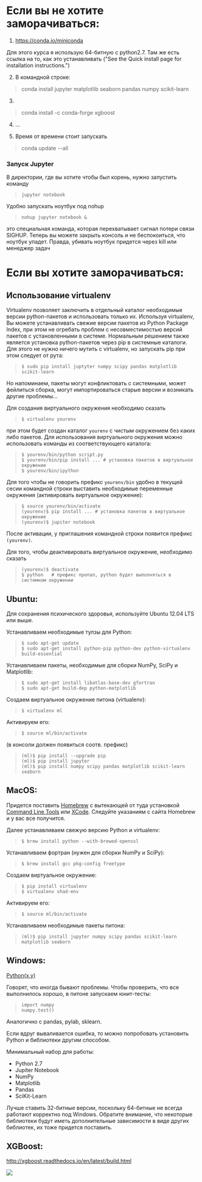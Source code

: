 # Если вы не хотите заморачиваться:

1) https://conda.io/miniconda

Для этого курса я использую 64-битную c python2.7. Там же есть ссылка на то, как это устанавливать ("See the Quick install page for installation instructions.")

2) В командной строке:
> conda install jupyter matplotlib seaborn pandas numpy scikit-learn

3)
> conda install -c conda-forge xgboost

4) ...

5) Время от времени стоит запускать
> conda update --all

### Запуск Jupyter

В директории, где вы хотите чтобы был корень, нужно запустить команду

>`jupyter notebook`<br>

Удобно запускать ноутбук под nohup

>`nohup jupyter notebook &`<br>

это специальная команда, которая перехватывает сигнал потери связи SIGHUP. Теперь вы можете закрыть консоль и не беспокоиться, что ноутбук упадет. Правда, убивать ноутбук придется через kill или менеджер задач

# Если вы хотите заморачиваться:

## Использование virtualenv


Virtualenv позволяет заключить в отдельный каталог необходимые версии python-пакетов и использовать только их. Используя virtualenv, Вы можете устанавливать свежие версии пакетов из Python Package Index, при этом не огребать проблем с несовместимостью версий пакетов с установленными в системе. Нормальным решением также является установка python-пакетов через pip в системные каталоги. Для этого не нужно ничего мутить с virtualenv, но запускать pip при этом следует от рута:

> `$ sudo pip install juptyter numpy scipy pandas matplotlib scikit-learn`

Но напоминаем, пакеты могут конфликтовать с системными, может фейлиться сборка, могут импортироваться старые версии и возникать другие проблемы...

Для создания виртуального окружения необходимо сказать

> `$ virtualenv yourenv`

при этом будет создан каталог `yourenv` с чистым окружением без каких либо пакетов. Для использования виртуального окружения можно использовать команды из соответствующего каталога:

> `$ yourenv/bin/python script.py`<br>
> `$ yourenv/bin/pip install ... # установка пакетов в виртуальное окружение`<br>
> `$ yourenv/bin/ipython`

Для того чтобы не говорить префикс `yourenv/bin` удобно в текущей сесии командной строки выставить необходимые переменные окружения (активировать виртуальное окружение):

> `$ source yourenv/bin/activate`<br>
> `(yourenv)$ pip install ... # установка пакетов в виртуальное окружение`<br>
> `(yourenv)$ jupiter notebook`

После активации, у приглашения командной строки появится префикс `(yourenv)`.

Для того, чтобы деактивировать виртуальное окружение, необходимо сказать

> `(yourenv)$ deactivate`<br>
> `$ python   # префикс пропал, python будет выполняться в системном окружении`

## Ubuntu:

Для сохранения психического здоровья, используйте Ubuntu 12.04 LTS или выше.

Устанавливаем необходимые тулзы для Python:
>`$ sudo apt-get update`<br>
>`$ sudo apt-get install python-pip python-dev python-virtualenv build-essential`

Устанавливаем пакеты, необходимые для сборки NumPy, SciPy и Matplotlib:

>`$ sudo apt-get install libatlas-base-dev gfortran`<br>
>`$ sudo apt-get build-dep python-matplotlib`<br>

Создаем виртуальное окружение питона (virtualenv):
>`$ virtualenv ml`

Активируем его:
>`$ source ml/bin/activate`

(в консоли должен появиться соотв. префикс)

>`(ml)$ pip install --upgrade pip`<br>
>`(ml)$ pip install jupyter`<br>
>`(ml)$ pip install numpy scipy pandas matplotlib scikit-learn seaborn`<br>


## MacOS:

Придется поставить <a href="http://brew.sh/" target="_blank">Homebrew</a> с вытекающей от туда установкой <a href="https://developer.apple.com/downloads/" target="_blank">Command Line Tools</a> или <a href="https://developer.apple.com/xcode/" target="_blank">XCode</a>. Следуйте указаниям с сайта Homebrew и у вас все получится.

Далее устанавливаем свежую версию Python и virtualenv:

>`$ brew install python --with-brewed-openssl`<br>

Устанавливаем фортран (нужен для сборки NumPy и SciPy):

>`$ brew install gcc pkg-config freetype`

Создаем виртуальное окружение:

>`$ pip install virtualenv`<br>
>`$ virtualenv shad-env`<br>

Активируем его:
>`$ source ml/bin/activate`<br>

Устанавливаем необходимые пакеты питона:

>`(ml)$ pip install jupyter numpy scipy pandas scikit-learn matplotlib seaborn`

## Windows:

<a href="http://python-xy.github.io" target="_blank">Python(x,y)</a>

Говорят, что иногда бывают проблемы. Чтобы проверить, что все выполнилось хорошо, в питоне запускаем юнит-тесты:
>`import numpy`<br>
>`numpy.test()`<br>

Аналогично с pandas, pylab, sklearn.

Если вдруг вываливается ошибка, то можно попробовать установить Python и библиотеки другим способом.

Минимальный набор для работы:

- Python 2.7
- Jupiter Notebook
- NumPy
- Matplotlib
- Pandas
- SciKit-Learn

Лучше ставить 32-битные версии, поскольку 64-битные не всегда работают корректно под Windows. Обратите внимание, что некоторые библиотеки будут иметь дополнительные зависимости в виде других библиотек, их тоже придется поставить.

## XGBoost:
http://xgboost.readthedocs.io/en/latest/build.html

<img src="http://www.linusakesson.net/programming/kernighans-lever/cat.png">

